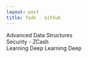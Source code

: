 ```yaml
---
layout: post
title: Todo - Github
---
```


Advanced Data Structures  
Security - ZCash  
Learning Deep Learning Deep  
